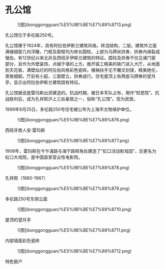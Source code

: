 # 孔公馆

<figure markdown>
  ![图](konggongguan/%E5%9B%BE%E7%89%8713.png)
  <figcaption></figcaption>
</figure>

孔公馆位于多伦路250号。

孔公馆建于1924年，具有阿拉伯伊斯兰建筑风格。砖混结构，二层。建筑外立面满缀细密几何浮雕，门框及窗框均为修长圆柱，上部为马蹄状拱券，拱券内缘裂成锯齿，有12世纪以来北非及西班牙伊斯兰建筑的特征。圆柱及拱券不仅见诸门窗部分，且作为外壁装饰，点缀于墙的上方。推开锻工精美的铁门进入大厅，从地面到天花板，满壁灿烂的阿拉伯风格彩色瓷砖。楼梯扶手无不雕文刻镂，精美绝伦，景致细腻。厅前有小庭，三面壁立，拱券成行。住宅屋顶上有两座马蹄券的望月亭，显示出阿拉伯伊斯兰建筑固有特征。

孔公馆据说是雷玛斯出资建造的。抗战时期，被日本军队占有，用作“知恩院”。抗战胜利后，成为孔祥熙沪上三处豪居之一，俗称“孔公馆”。现为民居。

1989年9月25日，多伦路250号住宅被公布为上海市文物保护单位。

<figure markdown>
  ![图](konggongguan/%E5%9B%BE%E7%89%876.png)
  <figcaption></figcaption>
</figure>

西班牙商人安·雷玛斯

<figure markdown>
  ![图](konggongguan/%E5%9B%BE%E7%89%877.png)
  <figcaption></figcaption>
</figure>

1908年，雷玛斯在今乍浦路与海宁路转角处建造了“虹口活动影戏园”，后更名为虹口大戏院，是中国首家营业性电影院。

<figure markdown>
  ![图](konggongguan/%E5%9B%BE%E7%89%878.png)
  <figcaption></figcaption>
</figure>

孔祥熙（1880-1967）

<figure markdown>
  ![图](konggongguan/%E5%9B%BE%E7%89%879.png)
  <figcaption></figcaption>
</figure>

多伦路250号东侧立面

<figure markdown>
  ![图](konggongguan/%E5%9B%BE%E7%89%8710.png)
  <figcaption></figcaption>
</figure>

屋顶的望月亭

<figure markdown>
  ![图](konggongguan/%E5%9B%BE%E7%89%8711.png)
  <figcaption></figcaption>
</figure>

内部墙面彩色瓷砖

<figure markdown>
  ![图](konggongguan/%E5%9B%BE%E7%89%8712.png)
  <figcaption></figcaption>
</figure>

特色窗户